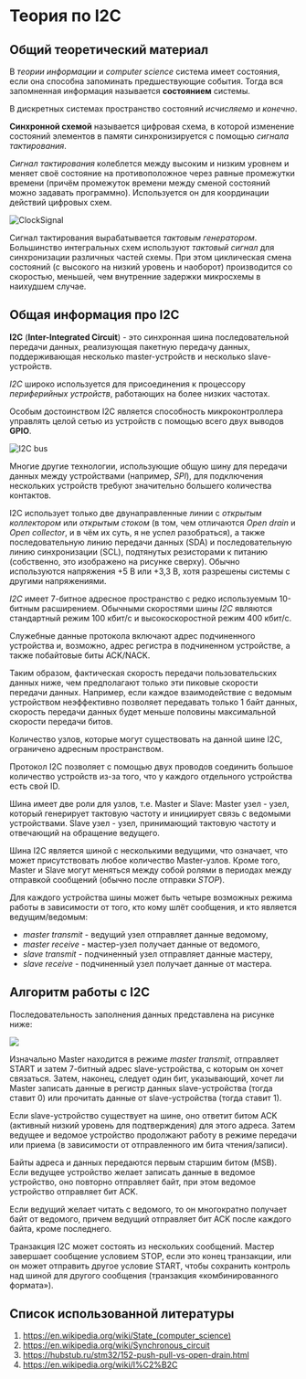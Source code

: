 # Теория по I2C 

## Общий теоретический материал 

В *теории информации* и *computer science* система имеет состояния, если она способна запоминать предшествующие события. 
Тогда вся запомненная информация называется **состоянием** системы. 

В дискретных системах пространство состояний *исчисляемо* и *конечно*. 

**Синхронной схемой** называется цифровая схема, в которой изменение состояний элементов в памяти синхронизируется с помощью *сигнала тактирования*. 

*Сигнал тактирования* колеблется между высоким и низким уровнем и меняет своё состояние на противоположное через равные промежутки времени (причём промежуток времени между сменой состояний можно задавать программно). 
Используется он для координации действий цифровых схем. 

![ClockSignal](https://learn.circuitverse.org/assets/images/clock_signal.jpg)

Сигнал тактирования вырабатывается *тактовым генератором*.
Большинство интегральных схем используют *тактовый сигнал* для синхронизации различных частей схемы. 
При этом циклическая смена состояний (с высокого на низкий уровень и наоборот) производится со скоростью, меньшей, чем внутренние задержки микросхемы в наихудшем случае.

## Общая информация про I2C 

**I2C** (**Inter-Integrated Circuit**) - это синхронная шина последовательной передачи данных, реализующая пакетную передачу данных, поддерживающая несколько master-устройств и несколько slave-устройств. 

*I2C* широко используется для присоединения к процессору *периферийных устройств*, работающих на более низких частотах. 

Особым достоинством I2C является способность микроконтроллера управлять целой сетью из устройств с помощью всего двух выводов **GPIO**. 

![I2C bus](https://lh3.googleusercontent.com/proxy/NcUw3bjz4d-uOloUbahKnlfLH4HjWGOX6cawglj_b2P8lgEBU0bcZxmRVL57PID5mv4JIUjJSQve0heudo9HNLp86neL3r9Gd2fldiUA9BI2yDhSWvk)

Многие другие технологии, использующие общую шину для передачи данных между устройствами (например, *SPI*), для подключения нескольких устройств требуют значительно большего количества контактов.

I2C использует только две двунаправленные линии с *открытым коллектором* или *открытым стоком* (в том, чем отличаются *Open drain* и *Open collector*, и в чём их суть, я не успел разобраться), а также последовательную линию передачи данных (SDA) и последовательную линию синхронизации (SCL), подтянутых резисторами к питанию (собственно, это изображено на рисунке сверху). 
Обычно используются напряжения +5 В или +3,3 В, хотя разрешены системы с другими напряжениями. 

*I2C* имеет 7-битное адресное пространство с редко используемым 10-битным расширением. 
Обычными скоростями шины *I2C* являются стандартный режим 100 кбит/с и высокоскоростной режим 400 кбит/с. 

Служебные данные протокола включают адрес подчиненного устройства и, возможно, адрес регистра в подчиненном устройстве, а также побайтовые биты ACK/NACK. 

Таким образом, фактическая скорость передачи пользовательских данных ниже, чем предполагают только эти пиковые скорости передачи данных. Например, если каждое взаимодействие с ведомым устройством неэффективно позволяет передавать только 1 байт данных, скорость передачи данных будет меньше половины максимальной скорости передачи битов.

Количество узлов, которые могут существовать на данной шине I2C, ограничено адресным пространством. 

Протокол I2C позволяет с помощью двух проводов соединить большое количество устройств из-за того, что у каждого отдельного устройства есть свой ID. 

Шина имеет две роли для узлов, т.е. Master и Slave:
Master узел - узел, который генерирует тактовую частоту и инициирует связь с ведомыми устройствами.
Slave узел - узел, принимающий тактовую частоту и отвечающий на обращение ведущего.

Шина I2C является шиной с несколькими ведущими, что означает, что может присутствовать любое количество Master-узлов. 
Кроме того, Master и Slave могут меняться между собой ролями в периодах между отправкой сообщений (обычно после отправки *STOP*).

Для каждого устройства шины может быть четыре возможных режима работы в зависимости от того, кто кому шлёт сообщения, и кто является ведущим/ведомым:
- *master transmit* - ведущий узел отправляет данные ведомому,
- *master receive* - мастер-узел получает данные от ведомого,
- *slave transmit* - подчиненный узел отправляет данные мастеру,
- *slave receive* - подчиненный узел получает данные от мастера.

## Алгоритм работы с I2C

Последовательность заполнения данных представлена на рисунке ниже: 

![](https://www.digikey.be/maker-media/98f1d94e-d1a0-403f-9afd-baecd0e8afb2)

Изначально Master находится в режиме *master transmit*, отправляет START и затем 7-битный адрес slave-устройства, с которым он хочет связаться. 
Затем, наконец, следует один бит, указывающий, хочет ли Master записать данные в регистр данных slave-устройства (тогда ставит 0) или прочитать данные от slave-устройства (тогда ставит 1).

Если slave-устройство существует на шине, оно ответит битом ACK (активный низкий уровень для подтверждения) для этого адреса. 
Затем ведущее и ведомое устройство продолжают работу в режиме передачи или приема (в зависимости от отправленного им бита чтения/записи).

Байты адреса и данных передаются первым старшим битом (MSB). 
Если ведущее устройство желает записать данные в ведомое устройство, оно повторно отправляет байт, при этом ведомое устройство отправляет бит ACK. 

Если ведущий желает читать с ведомого, то он многократно получает байт от ведомого, причем ведущий отправляет бит ACK после каждого байта, кроме последнего. 

Транзакция I2C может состоять из нескольких сообщений. 
Мастер завершает сообщение условием STOP, если это конец транзакции, или он может отправить другое условие START, чтобы сохранить контроль над шиной для другого сообщения (транзакция «комбинированного формата»).

## Список использованной литературы 

1. https://en.wikipedia.org/wiki/State_(computer_science)
1. https://en.wikipedia.org/wiki/Synchronous_circuit
1. https://hubstub.ru/stm32/152-push-pull-vs-open-drain.html
1. https://en.wikipedia.org/wiki/I%C2%B2C

